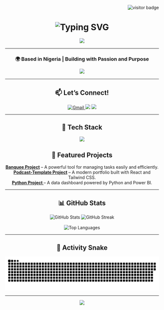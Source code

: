 <!-- VISITOR BADGE -->
<p align="right">
  <img src="https://visitor-badge.laobi.icu/badge?page_id=Prosper-Alex01010.Prosper-Alex01010" alt="visitor badge"/>
</p>

<!-- HEADER -->
<h1 align="center">
  <img src="https://readme-typing-svg.demolab.com?font=Fira+Code&size=32&pause=1000&center=true&vCenter=true&width=600&lines=Hey+there+%F0%9F%91%8B+I'm+Prosper+Alex!;Web+Developer+%7C+Data-Driven+Thinker+%7C+Lifelong+Learner" alt="Typing SVG" />
</h1>

<p align="center">
  <img src="https://img.shields.io/badge/Made_with❤️_by-Prosper-orange?style=flat-square" />
</p>

---

<!-- SHORT BIO -->
<h3 align="center">🌍 Based in Nigeria | Building with Passion and Purpose</h3>

<div align="center">
  <img src="https://readme-typing-svg.demolab.com?font=Fira+Code&size=18&pause=1000&color=F97316&vCenter=true&center=true&width=400&lines=🌱+Learning+React%2C+Next.js%2C+Python;⚡+Ask+me+about+JavaScript%2C+Git%2C+UI%2FUX;🔭+Working+on+innovative+projects;🎯+Goal%3A+Deliver+impactful+solutions;🍥+Fun+fact%3A+Anime+fan+and+coffee+lover" />
</div>

---

<!-- CONNECT -->
<h2 align="center">📫 Let’s Connect!</h2>
<p align="center">
<a href="mailto:prosperalex0110@gmail.com">
  <img src="https://img.icons8.com/color/48/000000/gmail--v1.png" alt="Gmail" />
</a>
  <a href="https://www.linkedin.com/in/prosper-alex-442b50348"><img src="https://img.shields.io/badge/LinkedIn-0A66C2?style=for-the-badge&logo=linkedin&logoColor=white" /></a>
  <a href="https://x.com/Prosper01001?s=09"><img src="https://img.shields.io/badge/X-1DA1F2?style=for-the-badge&logo=twitter&logoColor=white" /></a>
</p>

---

<!-- SKILLS -->
<h2 align="center">🚀 Tech Stack</h2>

<p align="center">
  <img src="https://skillicons.dev/icons?i=html,css,js,react,nextjs,python,nodejs,git,github,vscode" />
</p>


<!-- FEATURED PROJECTS -->
<h2 align="center">🧩 Featured Projects</h2>

<p align="center">
  <a href="https://github.com/Prosper-Alex01010/Banquee"><b>Banquee Project</b></a> – A powerful tool for managing tasks easily and efficiently.<br>
  <a href="https://github.com/Prosper-Alex01010/Podcast-Template"><b>Podcast-Template Project</b></a> – A modern portfolio built with React and Tailwind CSS.<br>
  <a href="https://github.com/Prosper-Alex01010/Learning-python"><b>Python Project </b></a> – A data dashboard powered by Python and Power BI.
</p>

---

<!-- STATS -->
<h2 align="center">📊 GitHub Stats</h2>

<p align="center">
  <img width="400" src="https://github-readme-stats.vercel.app/api?username=Prosper-Alex01010&show_icons=true&theme=tokyonight&border_radius=15" alt="GitHub Stats" />
  <img width="400" src="https://github-readme-streak-stats.herokuapp.com?user=Prosper-Alex01010&theme=tokyonight&border_radius=15" alt="GitHub Streak" />
  <br/><br/>
  <img width="400" src="https://github-readme-stats.vercel.app/api/top-langs/?username=Prosper-Alex01010&layout=compact&theme=tokyonight&border_radius=15&hide=html" alt="Top Languages" />
</p>

---

<!-- SNAKE CONTRIBUTIONS -->
<h2 align="center">🐍 Activity Snake</h2>

<p align="center">
  <img src="https://github.com/Prosper-Alex01010/Prosper-Alex01010/blob/output/github-contribution-grid-snake.svg" alt="Snake animation" />
</p>

---

<!-- MOTTO -->
<p align="center">
  <img src="https://readme-typing-svg.demolab.com?font=Fira+Code&size=22&pause=1000&color=10B981&vCenter=true&center=true&width=500&lines=“Strive+for+progress,+not+perfection.”" />
</p>

